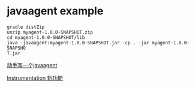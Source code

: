 # javaagent example

```shell
gradle distZip
unzip myagent-1.0.0-SNAPSHOT.zip
cd myagent-1.0.0-SNAPSHOT/lib
java -javaagent:myagent-1.0.0-SNAPSHOT.jar -cp . -jar myagent-1.0.0-SNAPSHO
T.jar
```

[动手写一个javaagent](https://www.jianshu.com/p/1ca23d884e7f)

[Instrumentation 新功能](https://www.ibm.com/developerworks/cn/java/j-lo-jse61/index.html)
